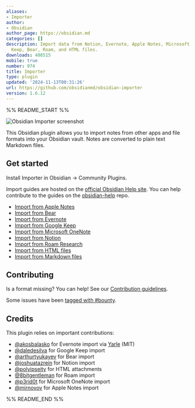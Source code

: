 ```yaml
---
aliases:
- Importer
author:
- Obsidian
author_page: https://obsidian.md
categories: []
description: Import data from Notion, Evernote, Apple Notes, Microsoft OneNote, Google
  Keep, Bear, Roam, and HTML files.
downloads: 408515
mobile: true
number: 974
title: Importer
type: plugin
updated: '2024-11-13T00:31:26'
url: https://github.com/obsidianmd/obsidian-importer
version: 1.6.12
---
```


%% README_START %%

![Obsidian Importer screenshot](https://raw.githubusercontent.com/obsidianmd/obsidian-importer/HEAD//images/social.png)

This Obsidian plugin allows you to import notes from other apps and file formats into your Obsidian vault. Notes are converted to plain text Markdown files.

## Get started

Install Importer in Obsidian → Community Plugins.

Import guides are hosted on the [official Obsidian Help site](https://help.obsidian.md/import). You can help contribute to the guides on the [obsidian-help](https://github.com/obsidianmd/obsidian-help) repo.

- [Import from Apple Notes](https://help.obsidian.md/import/apple-notes)
- [Import from Bear](https://help.obsidian.md/import/bear)
- [Import from Evernote](https://help.obsidian.md/import/evernote)
- [Import from Google Keep](https://help.obsidian.md/import/google-keep)
- [Import from Microsoft OneNote](https://help.obsidian.md/import/onenote)
- [Import from Notion](https://help.obsidian.md/import/notion)
- [Import from Roam Research](https://help.obsidian.md/import/roam)
- [Import from HTML files](https://help.obsidian.md/import/html)
- [Import from Markdown files](https://help.obsidian.md/import/markdown)

## Contributing

Is a format missing? You can help! See our [Contribution guidelines](/CONTRIBUTING.md).

Some issues have been [tagged with #bounty](https://github.com/obsidianmd/obsidian-importer/labels/bounty).

## Credits

This plugin relies on important contributions:

- [@akosbalasko](https://github.com/akosbalasko) for Evernote import via [Yarle](https://github.com/akosbalasko/yarle) (MIT)
- [@daledesilva](https://github.com/daledesilva) for Google Keep import
- [@arthurtyukayev](https://github.com/arthurtyukayev) for Bear import
- [@joshuatazrein](https://github.com/joshuatazrein) for Notion import
- [@polyipseity](https://github.com/polyipseity) for HTML attachments
- [@8bitgentleman](https://github.com/8bitgentleman) for Roam import
- [@p3rid0t](https://github.com/p3rid0t) for Microsoft OneNote import
- [@mirnovov](https://github.com/mirnovov) for Apple Notes import


%% README_END %%